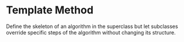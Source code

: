 # Template Method

Define the skeleton of an algorithm in the superclass but let subclasses override specific steps of the algorithm without changing its structure.